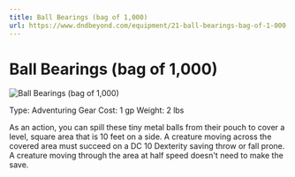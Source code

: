 ```yaml
---
title: Ball Bearings (bag of 1,000)
url: https://www.dndbeyond.com/equipment/21-ball-bearings-bag-of-1-000
---
```


# Ball Bearings (bag of 1,000)

![Ball Bearings (bag of 1,000)](ball-bearings-bag-of-1-000.png)

Type: Adventuring Gear
Cost: 1 gp
Weight: 2 lbs

As an action, you can spill these tiny metal balls from their pouch to cover a level, square area that is 10 feet on a side. A creature moving across the covered area must succeed on a DC 10 Dexterity saving throw or fall prone. A creature moving through the area at half speed doesn't need to make the save.